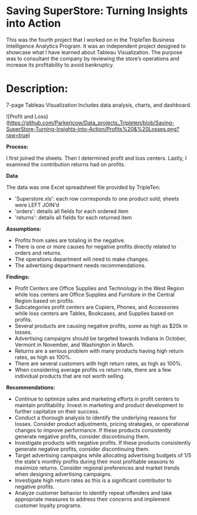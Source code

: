 # Saving SuperStore: Turning Insights into Action

This was the fourth project that I worked on in the TripleTen Business Intelligence Analytics Program. It was an independent project designed to showcase what I have learned about Tableau Visualization. The purpose was to consultant the company by reviewing the store’s operations and increase its profitability to avoid bankruptcy.

# Description:
7-page Tableau Visualization
Includes data analysis, charts, and dashboard.

![Profit and Loss}(https://github.com/Parkerjcow/Data_projects_Tripleten/blob/Saving-SuperStore-Turning-Insights-into-Action/Profits%20&%20Losses.png?raw=true)

**Process:**

I first joined the sheets. Then I determined profit and loss centers. Lastly, I examined the contribution returns had on profits.

**Data**

The data was one Excel spreadsheet file provided by TripleTen:

 - 'Superstore.xls': each row corresponds to one product sold; sheets were LEFT JOIN'd
 - 'orders': details all fields for each ordered item
 - 'returns': details all fields for each returned item

**Assumptions:**

- Profits from sales are totaling in the negative.
- There is one or more causes for negative profits directly related to orders and returns.
- The operations department will need to make changes.
- The advertising department needs recommendations.

**Findings:**

- Profit Centers are Office Supplies and Technology in the West Region while loss centers are Office Supplies and Furniture in the Central Region based on profits.
- Subcategories profit centers are Copiers, Phones, and Accessories while loss centers are Tables, Bookcases, and Supplies based on profits.
- Several products are causing negative profits, some as high as $20k in losses.
- Advertising campaigns should be targeted towards Indiana in October, Vermont in November, and Washington in March.
- Returns are a serious problem with many products having high return rates, as high as 100%.
- There are several customers with high return rates, as high as 100%.
- When considering average profits vs return rate, there are a few individual products that are not worth selling.

**Recommendations:**

- Continue to optimize sales and marketing efforts in profit centers to maintain profitability. Invest in marketing and product development to further capitalize on their success.
- Conduct a thorough analysis to identify the underlying reasons for losses. Consider product adjustments, pricing strategies, or operational changes to improve performance. If these products consistently generate negative profits, consider discontinuing them.
- Investigate products with negative profits. If these products consistently generate negative profits, consider discontinuing them.
- Target advertising campaigns while allocating advertising budgets of 1/5 the state's monthly profits during their most profitable seasons to maximize returns. Consider regional preferences and market trends when designing advertising campaigns.
- Investigate high return rates as this is a significant contributor to negative profits.
- Analyze customer behavior to identify repeat offenders and take appropriate measures to address their concerns and implement customer loyalty programs.
